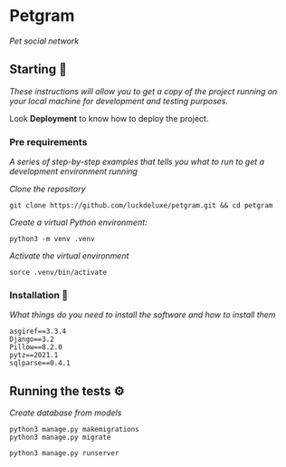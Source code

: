 # Petgram

_Pet social network_

## Starting 🚀

_These instructions will allow you to get a copy of the project running on your local machine for development and testing purposes._

Look **Deployment** to know how to deploy the project.


### Pre requirements 

_A series of step-by-step examples that tells you what to run to get a development environment running_

_Clone the repository_

```
git clone https://github.com/luckdeluxe/petgram.git && cd petgram
```

_Create a virtual Python environment:_

```
python3 -m venv .venv
```

_Activate the virtual environment_

```
sorce .venv/bin/activate
```

### Installation 🔧

_What things do you need to install the software and how to install them_

```
asgiref==3.3.4
Django==3.2
Pillow==8.2.0
pytz==2021.1
sqlparse==0.4.1

```

## Running the tests ⚙️

_Create database from models_

```
python3 manage.py makemigrations
python3 manage.py migrate
```

```
python3 manage.py runserver
```
